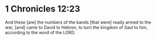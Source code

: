 # 1 Chronicles 12:23

And these [are] the numbers of the bands [that were] ready armed to the war, [and] came to David to Hebron, to turn the kingdom of Saul to him, according to the word of the LORD.